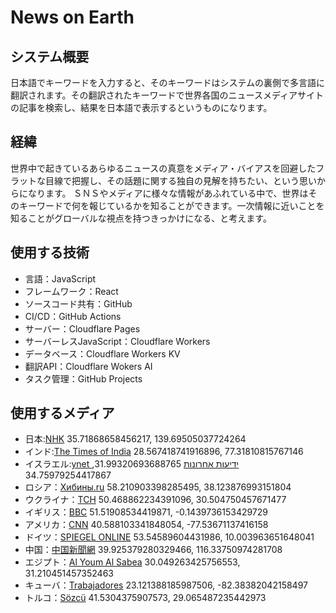 # News on Earth

## システム概要
日本語でキーワードを入力すると、そのキーワードはシステムの裏側で多言語に翻訳されます。その翻訳されたキーワードで世界各国のニュースメディアサイトの記事を検索し、結果を日本語で表示するというものになります。

## 経緯

世界中で起きているあらゆるニュースの真意をメディア・バイアスを回避したフラットな目線で把握し、その話題に関する独自の見解を持ちたい、という思いからになります。
ＳＮＳやメディアに様々な情報があふれている中で、世界はそのキーワードで何を報じているかを知ることができます。一次情報に近いことを知ることがグローバルな視点を持つきっかけになる、と考えます。

## 使用する技術

* 言語：JavaScript
* フレームワーク：React
* ソースコード共有：GitHub
* CI/CD：GitHub Actions
* サーバー：Cloudflare Pages
* サーバーレスJavaScript：Cloudflare Workers
* データベース：Cloudflare Workers KV
* 翻訳API：Cloudflare Wokers AI
* タスク管理：GitHub Projects

## 使用するメディア
* 日本:[NHK](https://www.nhk.or.jp/)
35.71868658456217, 139.69505037724264
* インド:[The Times of India](https://timesofindia.indiatimes.com/)
28.567418741916896, 77.31810815767146
* イスラエル:[ynet ידיעות אחרונות](https://www.ynet.co.il/home/0,7340,L-8,00.html)
31.99320693688765, 34.75979254417867
* ロシア：[Хибины.ru](https://www.interfax.ru/)
58.210903398285495, 38.123876993151804
* ウクライナ：[TCH](https://tsn.ua/)
50.468862234391096, 30.504750457671477
* イギリス：[BBC](https://www.bbc.com/)
51.51908534419871, -0.1439736153429729
* アメリカ：[CNN](https://edition.cnn.com/)
40.588103341848054, -77.53671137416158
* ドイツ：[SPIEGEL ONLINE](https://www.spiegel.de/politik/)
53.54589604431986, 10.003963651648041
* 中国：[中国新聞網](https://www.chinanews.com/)
39.925379280329466, 116.33750974281708
* エジプト：[Al Youm Al Sabea](https://www.youm7.com/home/index)
30.049263425756553, 31.210451457352463
* キューバ：[Trabajadores](https://www.trabajadores.cu/)
23.121388185987506, -82.38382042158497
* トルコ：[Sözcü](https://www.sozcu.com.tr/)
41.5304375907573, 29.065487235442973